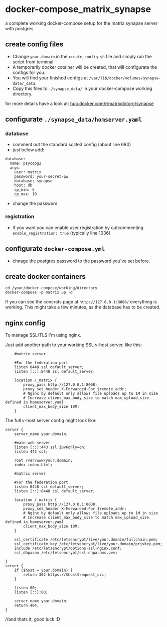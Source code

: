 # docker-compose_matrix_synapse

a complete working docker-compose setup for the matrix synapse server with postgres

## create config files

* Change `your.domain` in the `create_config.sh` file and simply run the script from terminal.
* A temporarily docker cotainer will be created, that will configurate the configs for you.
* You will find your finished configs at `/var/lib/docker/volumes/synapse-data/_data`.
* Copy this files to `./synapse_data/` in your docker-compose working directory.

for more details have a look at: [hub.docker.com/r/matrixdotorg/synapse](https://hub.docker.com/r/matrixdotorg/synapse)

## configurate `./synapse_data/homserver.yaml`

### database

* comment out the standard sqlite3 config (about line 680)
* just below add:
```
database:
  name: psycopg2
  args:
    user: matrix
    password: your-secret-pw
    database: synapse
    host: db
    cp_min: 5
    cp_max: 10
```
* change the password

### registration

* if you want you can enable user registration by outcommenting `enable_registration: true` (typically line 1036)

## configurate `docker-compose.yml`

* chnage the postgres password to the password you've set before.

## create docker containers


```
cd /your/docker-compose/working/directory
docker-compose -p matrix up -d
```

If you can see the concrats page at `http://127.0.0.1:8008/` everything is working. This might take a few minutes, as the database has to be created.

## nginx config

To manage SSL/TLS I'm using nginx.

Just add another path to your working SSL v-host server, like this:
```
    #matrix server

    #For the federation port
    listen 8448 ssl default_server;
    listen [::]:8448 ssl default_server;

    location /_matrix {
        proxy_pass http://127.0.0.1:8008;
        proxy_set_header X-Forwarded-For $remote_addr;
        # Nginx by default only allows file uploads up to 1M in size
        # Increase client_max_body_size to match max_upload_size defined in homeserver.yaml
        client_max_body_size 10M;
    }
```
The full v-host server config might look like:
```
server {
    server_name your.domain;

    #main web server
    listen [::]:443 ssl ipv6only=on;
    listen 443 ssl;

	root /var/www/your.domain;
	index index.html;

    #matrix server

    #For the federation port
    listen 8448 ssl default_server;
    listen [::]:8448 ssl default_server;

    location /_matrix {
        proxy_pass http://127.0.0.1:8008;
        proxy_set_header X-Forwarded-For $remote_addr;
        # Nginx by default only allows file uploads up to 1M in size
        # Increase client_max_body_size to match max_upload_size defined in homeserver.yaml
        client_max_body_size 10M;
    }

    ssl_certificate /etc/letsencrypt/live/your.domain/fullchain.pem;
    ssl_certificate_key /etc/letsencrypt/live/your.domain/privkey.pem;
    include /etc/letsencrypt/options-ssl-nginx.conf;
    ssl_dhparam /etc/letsencrypt/ssl-dhparams.pem;

}
server {
    if ($host = your.domain) {
        return 302 https://$host$request_uri;
    }

	listen 80;
	listen [::]:80;

	server_name your.domain;
    return 404;
}
```

//and thats it, good luck :D
